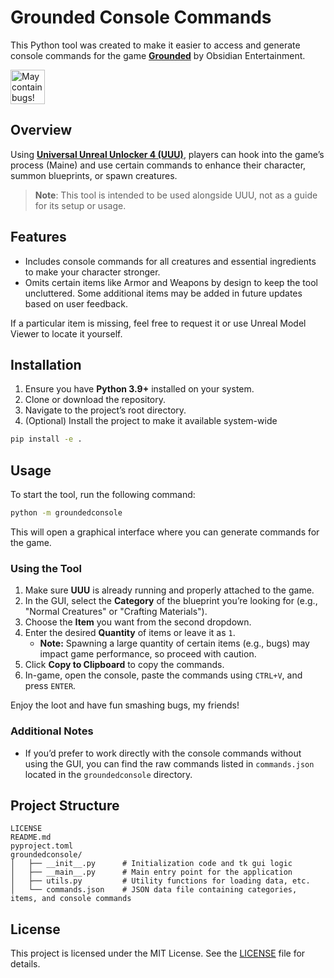 # Grounded Console Commands

This Python tool was created to make it easier to access and generate console commands for the game [**Grounded**](https://grounded.obsidian.net/) by Obsidian Entertainment.

<img src="https://github.com/user-attachments/assets/a1058b4e-78aa-4fd2-b70d-c6f624e30f97" height="55px" alt="May contain bugs!">

## Overview

Using [**Universal Unreal Unlocker 4 (UUU)**](https://opm.fransbouma.com/uuuv4.htm ), players can hook into the game’s process (Maine) and use certain commands to enhance their character, summon blueprints, or spawn creatures.

> **Note**: This tool is intended to be used alongside UUU, not as a guide for its setup or usage.

## Features

- Includes console commands for all creatures and essential ingredients to make your character stronger.
- Omits certain items like Armor and Weapons by design to keep the tool uncluttered. Some additional items may be added in future updates based on user feedback.

If a particular item is missing, feel free to request it or use Unreal Model Viewer to locate it yourself.

## Installation

1. Ensure you have **Python 3.9+** installed on your system.
2. Clone or download the repository.
3. Navigate to the project’s root directory.
4. (Optional) Install the project to make it available system-wide

```bash
pip install -e .
```

## Usage

To start the tool, run the following command:

```bash
python -m groundedconsole
```

This will open a graphical interface where you can generate commands for the game.

### Using the Tool

1. Make sure **UUU** is already running and properly attached to the game.
2. In the GUI, select the **Category** of the blueprint you’re looking for (e.g., "Normal Creatures" or "Crafting Materials").
3. Choose the **Item** you want from the second dropdown.
4. Enter the desired **Quantity** of items or leave it as `1`.
    - **Note:** Spawning a large quantity of certain items (e.g., bugs) may impact game performance, so proceed with caution.
5. Click **Copy to Clipboard** to copy the commands.
6. In-game, open the console, paste the commands using `CTRL+V`, and press `ENTER`.

Enjoy the loot and have fun smashing bugs, my friends!

### Additional Notes

- If you’d prefer to work directly with the console commands without using the GUI, you can find the raw commands listed in `commands.json` located in the `groundedconsole` directory.

## Project Structure

```plaintext
LICENSE
README.md
pyproject.toml
groundedconsole/
│   ├── __init__.py      # Initialization code and tk gui logic
│   ├── __main__.py      # Main entry point for the application
│   ├── utils.py         # Utility functions for loading data, etc.
│   └── commands.json    # JSON data file containing categories, items, and console commands
```

## License

This project is licensed under the MIT License. See the [LICENSE](LICENSE) file for details.
